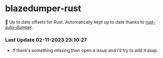 # blazedumper-rust

🚀 Up to date offsets for Rust. Automatically kept up to date thanks to [rust-auto-dumper](https://github.com/Akandesh/rust-auto-dumper).


### Last Update 02-11-2023 23:10:27
- If there's something missing then open a issue and i'll try to add it asap.
